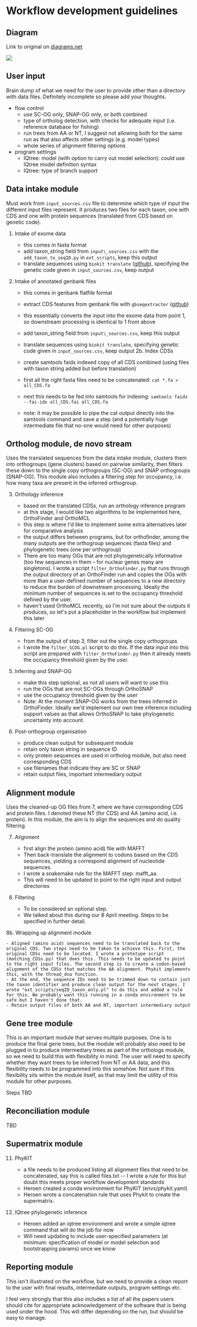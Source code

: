 # Workflow development guidelines

## Diagram

Link to original on [diagrams.net](https://app.diagrams.net/#G1feeWJLnqI-_EN4x8zY2V9GChWosKFZg3)


![](diagram.png)


## User input

Brain dump of what we need for the user to provide other than a directory with data files. Definitely incomplete so please add your thoughts.
- flow control
    - use SC-OG only, SNAP-OG only, or both combined
    - type of ortholog detection, with checks for adequate input (i.e. reference database for fishing)
    - run trees from AA or NT, I suggest not allowing both for the same run as that also affects other settings (e.g. model types)
    - whole series of alignment filtering options
- program settings
    - IQtree: model (with option to carry out model selection): could use IQtree model definition syntax
    - IQtree: type of branch support




## Data intake module

Must work from `input_sources.csv` file to determine which type of input the different input files represent. It produces two files for each taxon, one with CDS and one with protein sequences (translated from CDS based on genetic code).

1.  Intake of exome data
    
    - this comes in fasta format
    - add taxon\_string field from `input\_sources.csv` with the `add_taxon_to_seqID.py` in `ext_scripts`, keep this output
    - translate sequences using `biokit translate` ([github](https://github.com/JLSteenwyk/BioKIT)), specifying the genetic code given in `input_sources.csv`, keep output
2.  Intake of annotated genbank files
    
    - this comes in genbank flatfile format
    - extract CDS features from genbank file with `gbseqextractor` ([github](https://github.com/linzhi2013/gbseqextractor))
    - this essentially converts the input into the exome data from point 1, so downstream processing is identical to 1 from above
    - add taxon\_string field from `input\_sources.csv`, keep this output
    - translate sequences using `biokit translate`, specifying genetic code given in `input_sources.csv`, keep output
2b.  Index CDSs

    - create samtools faidx indexed copy of all CDS combined (using files with taxon string added but before translation)
    - first all the right fasta files need to be concatenated: `cat *.fa > all_CDS.fa`
    - next this needs to be fed into samtools for indexing: `samtools faidx --fai-idx all_CDS.fai all_CDS.fa`
    - note: it may be possible to pipe the cat output directly into the samtools command and save a step (and a potentially huge intermediate file that no-one would need for other purposes)

## Ortholog module, de novo stream

Uses the translated sequences from the data intake module, clusters them into orthogroups (gene clusters) based on pairwise similarity, then filters these down to the single copy orthogroups (SC-OG) and SNAP orthogroups (SNAP-OG). This module also includes a filtering step for occupancy, i.e. how many taxa are present in the inferred orthogroup.

3.  Orthology inference
    
    - based on the translated CDSs, run an orthology inference program
    - at this stage, I would like two algorithms to be implemented here, OrthoFinder and OrthoMCL
    - this step is where I'd like to implement some extra alternatives later for comparative analysis
    - the output differs between programs, but for orthofinder, among the many outputs are the orthogroup sequences (fasta files) and phylogenetic trees (one per orthogroup)
    - There are too many OGs that are not phylogenetically informative (too few sequences in them – for nuclear genes many are singletons). I wrote a script `filter_OrthoFinder.py` that runs through the output directory of an OrthoFinder run and copies the OGs with more than a user-defined number of sequences to a new directory to reduce the burden of downstream processing. Ideally the minimum number of sequences is set to the occupancy threshold defined by the user.
    - haven't used OrthoMCL recently, so I'm not sure about the outputs it produces, so let's put a placeholder in the workflow but implement this later

4.  Filtering SC-OG
    
    - from the output of step 3, filter out the single copy orthogroups
    - I wrote the `filter_SCOG.pl` script to do this. If the data input into this script are prepared with `filter_OrthoFinder.py` then it already meets the occupancy threshold given by the user.

5.  Inferring and SNAP-OG
    
    - make this step optional, as not all users will want to use this
    - run the OGs that are not SC-OGs through OrthoSNAP
    - use the occupancy threshold given by the user
    - Note: At the moment SNAP-OG works from the trees inferred in OrthoFinder. Ideally we'd implement our own tree inference including support values as that allows OrthoSNAP to take phylogenetic uncertainty into account.

6.  Post-orthogroup organisation
    
    - produce clean output for subsequent module
    - retain only taxon string in sequence ID
    - only protein sequences are used in ortholog module, but also need corresponding CDS
    - use filenames that indicate they are SC or SNAP
    - retain output files, important intermediary output

## Alignment module

Uses the cleaned-up OG files from 7, where we have corresponding CDS and protein files. I denoted these NT (for CDS) and AA (amino acid, i.e. protein). In this module, the aim is to align the sequences and do quality filtering.

7.  Alignment
    
    - first align the protein (amino acid) file with MAFFT
    - Then back-translate the alignment to codons based on the CDS sequences, yielding a correspond alignment of nucleotide sequences.  
    - I wrote a snakemake rule for the MAFFT step: mafft_aa.
    - This will need to be updated to point to the right input and output directories

8.  Filtering
    
    - To be considered an optional step.
    - We talked about this during our 8 April meeting. Steps to be specified in further detail.
    
8b. Wrapping up alignment module

    - Aligned (amino acid) sequences need to be translated back to the original CDS. Two steps need to be taken to achieve this. First, the original CDSs need to be located. I wrote a prototype script (matching_CDSs.py) that does this. This needs to be updated to point to the right input files. The second step is to create a codon-based alignment of the CDSs that matches the AA alignment. Phykit implements this, with the thread_dna function.
    - At the end, the sequence IDs need to be trimmed down to contain just the taxon identifier and produce clean output for the next stages. I wrote "ext_scripts/seqID_taxon_only.pl" to do this and added a rule for this. We probably want this running in a conda environment to be safe but I haven't done that. 
    - Retain output files of both AA and NT, important intermediary output

## Gene tree module

This is an important module that serves multiple purposes. One is to produce the final gene trees, but the module will probably also need to be plugged in to produce intermediary trees as part of the orthologs module, so we need to build this with flexibility in mind. The user will need to specify whether they want trees to be inferred from NT or AA data, and this flexibility needs to be programmed into this somehow. Not sure if this flexibility sits within the module itself, as that may limit the utility of this module for other purposes.

Steps TBD

## Reconciliation module

TBD

## Supermatrix module

11. PhyKIT

    - a file needs to be produced listing all alignment files that need to be concatenated, say this is called files.txt -- I wrote a rule for this but doubt this meets proper workflow development standards
    - Heroen created a conda environment for PhyKIT (envs/phykit.yaml)
    - Heroen wrote a concatenation rule that uses Phykit to create the supermatrix.

12. IQtree phylogenetic inference

    - Heroen added an iqtree environment and wrote a simple iqtree command that will do the job for now
    - Will need updating to include user-specified parameters (at minimum: specification of model or model selection and bootstrapping params) once we know 


## Reporting module

This isn't illustrated on the workflow, but we need to provide a clean report to the user with final results, intermediate outputs, program settings etc.

I feel very strongly that this also includes a list of all the papers users should cite for appropriate acknowledgement of the software that is being used under the hood. This will differ depending on the run, but should be easy to manage.


